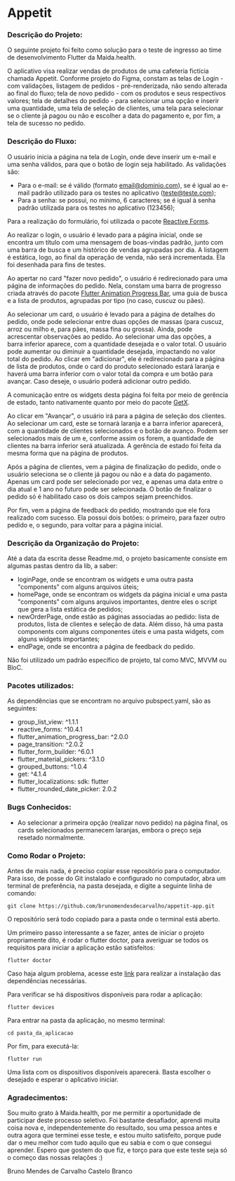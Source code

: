 # Appetit

### Descrição do Projeto:
O seguinte projeto foi feito como solução para o teste de ingresso ao time de desenvolvimento Flutter da Maida.health.

O aplicativo visa realizar vendas de produtos de uma cafeteria fictícia chamada Appetit. Conforme projeto do Figma, constam as telas de Login - com validações, listagem de pedidos - pré-renderizada, não sendo alterada ao final do fluxo; tela de novo pedido - com os produtos e seus respectivos valores; tela de detalhes do pedido - para selecionar uma opção e inserir uma quantidade, uma tela de seleção de clientes, uma tela para selecionar se o cliente já pagou ou não e escolher a data do pagamento e, por fim, a tela de sucesso no pedido.

### Descrição do Fluxo:
O usuário inicia a página na tela de Login, onde deve inserir um e-mail e uma senha válidos, para que o botão de login seja habilitado. As validações são:
- Para o e-mail: se é válido (formato email@dominio.com), se é igual ao e-mail padrão utilizado para os testes no aplicativo (teste@teste.com);
- Para a senha: se possui, no mínimo, 6 caracteres; se é igual à senha padrão utilizada para os testes no aplicativo (123456);

Para a realização do formulário, foi utilizada o pacote [Reactive Forms](https://pub.dev/packages/reactive_forms).

Ao realizar o login, o usuário é levado para a página inicial, onde se encontra um título com uma mensagem de boas-vindas padrão, junto com uma barra de busca e um histórico de vendas agrupadas por dia. A listagem é estática, logo, ao final da operação de venda, não será incrementada. Ela foi desenhada para fins de testes.

Ao apertar no card "fazer novo pedido", o usuário é redirecionado para uma página de informações do pedido. Nela, constam uma barra de progresso criada através do pacote [Flutter Animation Progress Bar](https://pub.dev/packages/flutter_animation_progress_bar), uma guia de busca e a lista de produtos, agrupadas por tipo (no caso, cuscuz ou pães).

Ao selecionar um card, o usuário é levado para a página de detalhes do pedido, onde pode selecionar entre duas opções de massas (para cuscuz, arroz ou milho e, para pães, massa fina ou grossa). Ainda, pode acrescentar observações ao pedido. Ao selecionar uma das opções, a barra inferior aparece, com a quantidade desejada e o valor total. O usuário pode aumentar ou diminuir a quantidade desejada, impactando no valor total do pedido. Ao clicar em "adicionar", ele é redirecionado para a página de lista de produtos, onde o card do produto selecionado estará laranja e haverá uma barra inferior com o valor total da compra e um botão para avançar. Caso deseje, o usuário poderá adicionar outro pedido.

A comunicação entre os widgets desta página foi feita por meio de gerência de estado, tanto nativamente quanto por meio do pacote [GetX](https://pub.dev/packages/get).

Ao clicar em "Avançar", o usuário irá para a página de seleção dos clientes. Ao selecionar um card, este se tornará laranja e a barra inferior aparecerá, com a quantidade de clientes selecionados e o botão de avanço. Podem ser selecionados mais de um e, conforme assim os forem, a quantidade de clientes na barra inferior será atualizada. A gerência de estado foi feita da mesma forma que na página de produtos.

Após a página de clientes, vem a página de finalização do pedido, onde o usuário seleciona se o cliente já pagou ou não e a data do pagamento. Apenas um card pode ser selecionado por vez, e apenas uma data entre o dia atual e 1 ano no futuro pode ser selecionada. O botão de finalizar o pedido só é habilitado caso os dois campos sejam preenchidos.

Por fim, vem a página de feedback do pedido, mostrando que ele fora realizado com sucesso. Ela possui dois botões: o primeiro, para fazer outro pedido e, o segundo, para voltar para a página inicial.

### Descrição da Organização do Projeto:
Até a data da escrita desse Readme.md, o projeto basicamente consiste em algumas pastas dentro da lib, a saber:
- loginPage, onde se encontram os widgets e uma outra pasta "components" com alguns arquivos úteis;
- homePage, onde se encontram os widgets da página inicial e uma pasta "components" com alguns arquivos importantes, dentre eles o script que gera a lista estática de pedidos;
- newOrderPage, onde estão as páginas associadas ao pedido: lista de produtos, lista de clientes e seleção de data. Além disso, há uma pasta components com alguns componentes úteis e uma pasta widgets, com alguns widgets importantes;
- endPage, onde se encontra a página de feedback do pedido.

Não foi utilizado um padrão específico de projeto, tal como MVC, MVVM ou BloC. 

### Pacotes utilizados:

As dependências que se encontram no arquivo pubspect.yaml, são as seguintes:
- group_list_view: ^1.1.1
- reactive_forms: ^10.4.1
- flutter_animation_progress_bar: ^2.0.0
- page_transition: ^2.0.2
- flutter_form_builder: ^6.0.1
- flutter_material_pickers: ^3.1.0
- grouped_buttons: ^1.0.4
- get: ^4.1.4
- flutter_localizations:
    sdk: flutter
- flutter_rounded_date_picker: 2.0.2

### Bugs Conhecidos:
- Ao selecionar a primeira opção (realizar novo pedido) na página final, os cards selecionados permanecem laranjas, embora o preço seja resetado normalmente.

### Como Rodar o Projeto:

Antes de mais nada, é preciso copiar esse repositório para o computador. Para isso, de posse do Git instalado e configurado no computador, abra um terminal de preferência, na pasta desejada, e digite a seguinte linha de comando:
```
git clone https://github.com/brunomendesdecarvalho/appetit-app.git
```
O repositório será todo copiado para a pasta onde o terminal está aberto.

Um primeiro passo interessante a se fazer, antes de iniciar o projeto propriamente dito, é rodar o flutter doctor, para averiguar se todos os requisitos para iniciar a aplicação estão satisfeitos:
```
flutter doctor
```
Caso haja algum problema, acesse este [link](https://flutter.dev/docs/get-started/install) para realizar a instalação das dependências necessárias.

Para verificar se há dispositivos disponíveis para rodar a aplicação:
```
flutter devices
```
Para entrar na pasta da aplicação, no mesmo terminal:
```
cd pasta_da_aplicacao
```
Por fim, para executá-la:
```
flutter run
```
Uma lista com os dispositivos disponíveis aparecerá. Basta escolher o desejado e esperar o aplicativo iniciar.

### Agradecimentos:
Sou muito grato à Maida.health, por me permitir a oportunidade de participar deste processo seletivo. Foi bastante desafiador, aprendi muita coisa nova e, independentemente do resultado, sou uma pessoa antes e outra agora que terminei esse teste, e estou muito satisfeito, porque pude dar o meu melhor com tudo aquilo que eu sabia e com o que consegui aprender.
Espero que gostem do que fiz, e torço para que este teste seja só o começo das nossas relações :)

Bruno Mendes de Carvalho Castelo Branco
